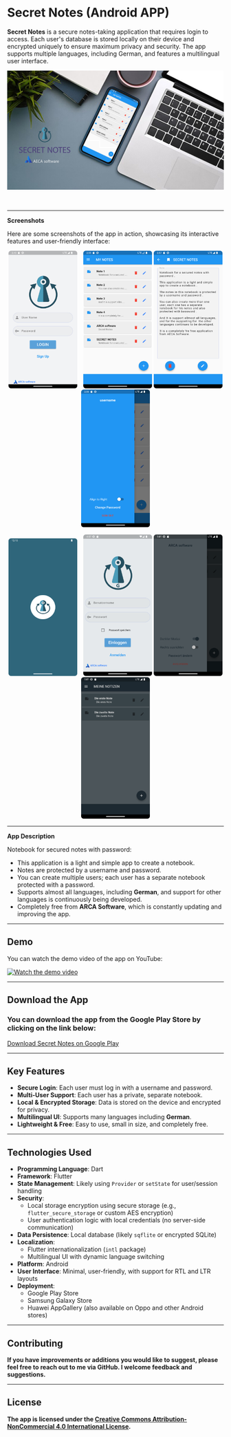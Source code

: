 # Secret Notes (Android APP)

**Secret Notes** is a secure notes-taking application that requires login to access. Each user's database is stored locally on their device and encrypted uniquely to ensure maximum privacy and security. The app supports multiple languages, including German, and features a multilingual user interface.
<p align="center">
<img src="https://github.com/Abdelrahman-AA/Secret_Note/blob/main/APP%20Screenshots/cover1.jpg" alt="Success Rate Over Time" width="1200">
</p>

<br>

---

**Screenshots**

Here are some screenshots of the app in action, showcasing its interactive features and user-friendly interface:

<p align="center">
  <img src="https://github.com/Abdelrahman-AA/Secret_Note/blob/main/APP%20Screenshots/1.jpg" alt="Graphs" width="160" style="display:inline-block; margin-right: 10px;">
  <img src="https://github.com/Abdelrahman-AA/Secret_Note/blob/main/APP%20Screenshots/2.jpg" alt="Another Graph" width="160" style="display:inline-block;">
  <img src="https://github.com/Abdelrahman-AA/Secret_Note/blob/main/APP%20Screenshots/3.jpg" alt="Another Graph" width="160" style="display:inline-block;">
  <img src="https://github.com/Abdelrahman-AA/Secret_Note/blob/main/APP%20Screenshots/4.jpg" alt="Another Graph" width="160" style="display:inline-block;">
</p>

<p align="center">
  <img src="https://github.com/Abdelrahman-AA/Secret_Note/blob/main/APP%20Screenshots/5.jpg" alt="Graphs" width="160" style="display:inline-block; margin-right: 10px;">
  <img src="https://github.com/Abdelrahman-AA/Secret_Note/blob/main/APP%20Screenshots/Screenshot_20221219_045729.png" alt="Another Graph" width="160" style="display:inline-block;">
  <img src="https://github.com/Abdelrahman-AA/Secret_Note/blob/main/APP%20Screenshots/Screenshot_20221219_050124.png" alt="Another Graph" width="160" style="display:inline-block;">
  <img src="https://github.com/Abdelrahman-AA/Secret_Note/blob/main/APP%20Screenshots/Screenshot_20221219_050136.png" alt="Another Graph" width="160" style="display:inline-block;">
</p>

---

**App Description**

Notebook for secured notes with password:

- This application is a light and simple app to create a notebook.
- Notes are protected by a username and password.
- You can create multiple users; each user has a separate notebook protected with a password.
- Supports almost all languages, including **German**, and support for other languages is continuously being developed.
- Completely free from **ARCA Software**, which is constantly updating and improving the app.

---

## Demo

You can watch the demo video of the app on YouTube:

[![Watch the demo video](https://img.youtube.com/vi/qpNeyEOtkSc/0.jpg)](https://www.youtube.com/watch?v=qpNeyEOtkSc)

---

## Download the App

### You can download the app from the Google Play Store by clicking on the link below:

[Download Secret Notes on Google Play](https://play.google.com/store/apps/details?id=com.arca.secret_notes_v2)

---

## Key Features

- **Secure Login**: Each user must log in with a username and password.
- **Multi-User Support**: Each user has a private, separate notebook.
- **Local & Encrypted Storage**: Data is stored on the device and encrypted for privacy.
- **Multilingual UI**: Supports many languages including **German**.
- **Lightweight & Free**: Easy to use, small in size, and completely free.

---

## Technologies Used

- **Programming Language**: Dart  
- **Framework**: Flutter  
- **State Management**: Likely using `Provider` or `setState` for user/session handling  
- **Security**:
  - Local storage encryption using secure storage (e.g., `flutter_secure_storage` or custom AES encryption)
  - User authentication logic with local credentials (no server-side communication)
- **Data Persistence**: Local database (likely `sqflite` or encrypted SQLite)  
- **Localization**:
  - Flutter internationalization (`intl` package)
  - Multilingual UI with dynamic language switching  
- **Platform**: Android  
- **User Interface**: Minimal, user-friendly, with support for RTL and LTR layouts  
- **Deployment**:
  - Google Play Store  
  - Samsung Galaxy Store  
  - Huawei AppGallery (also available on Oppo and other Android stores)

---

## Contributing

**If you have improvements or additions you would like to suggest, please feel free to reach out to me via GitHub. I welcome feedback and suggestions.**

---

## License

**The app is licensed under the [Creative Commons Attribution-NonCommercial 4.0 International License](https://creativecommons.org/licenses/by-nc/4.0/).**
